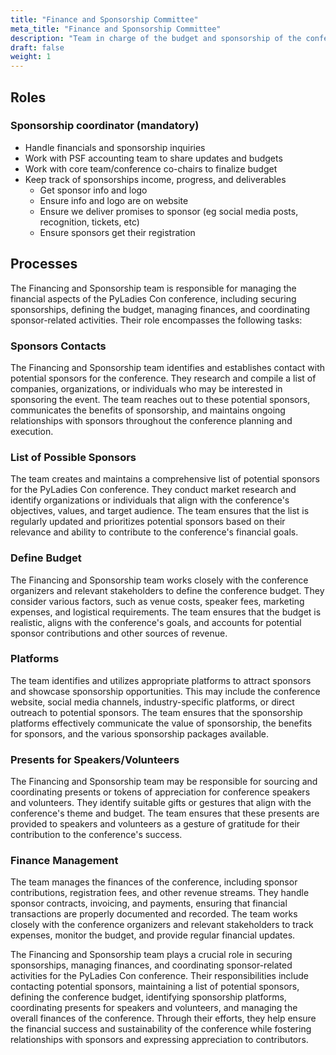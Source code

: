 ```yaml
---
title: "Finance and Sponsorship Committee"
meta_title: "Finance and Sponsorship Committee"
description: "Team in charge of the budget and sponsorship of the confenrence"
draft: false
weight: 1
---
```



## Roles

### Sponsorship coordinator (mandatory)

* Handle financials and sponsorship inquiries
* Work with PSF accounting team to share updates and budgets
* Work with core team/conference co-chairs to finalize budget
* Keep track of sponsorships income, progress, and deliverables
    * Get sponsor info and logo
    * Ensure info and logo are on website
    * Ensure we deliver promises to sponsor (eg social media posts,
      recognition, tickets, etc)
    * Ensure sponsors get their registration

## Processes

The Financing and Sponsorship team is responsible for managing the financial
aspects of the PyLadies Con conference, including securing sponsorships,
defining the budget, managing finances, and coordinating sponsor-related
activities. Their role encompasses the following tasks:

### Sponsors Contacts

The Financing and Sponsorship team identifies and establishes contact with
potential sponsors for the conference. They research and compile a list of
companies, organizations, or individuals who may be interested in sponsoring
the event. The team reaches out to these potential sponsors, communicates the
benefits of sponsorship, and maintains ongoing relationships with sponsors
throughout the conference planning and execution.

### List of Possible Sponsors

The team creates and maintains a comprehensive list of potential sponsors for
the PyLadies Con conference. They conduct market research and identify
organizations or individuals that align with the conference's objectives,
values, and target audience. The team ensures that the list is regularly
updated and prioritizes potential sponsors based on their relevance and ability
to contribute to the conference's financial goals.

### Define Budget

The Financing and Sponsorship team works closely with the conference organizers
and relevant stakeholders to define the conference budget. They consider
various factors, such as venue costs, speaker fees, marketing expenses, and
logistical requirements. The team ensures that the budget is realistic, aligns
with the conference's goals, and accounts for potential sponsor contributions
and other sources of revenue.

### Platforms

The team identifies and utilizes appropriate platforms to attract sponsors and
showcase sponsorship opportunities. This may include the conference website,
social media channels, industry-specific platforms, or direct outreach to
potential sponsors. The team ensures that the sponsorship platforms effectively
communicate the value of sponsorship, the benefits for sponsors, and the
various sponsorship packages available.

### Presents for Speakers/Volunteers

The Financing and Sponsorship team may be responsible for sourcing and
coordinating presents or tokens of appreciation for conference speakers and
volunteers. They identify suitable gifts or gestures that align with the
conference's theme and budget. The team ensures that these presents are
provided to speakers and volunteers as a gesture of gratitude for their
contribution to the conference's success.

### Finance Management

The team manages the finances of the conference, including sponsor
contributions, registration fees, and other revenue streams. They handle
sponsor contracts, invoicing, and payments, ensuring that financial
transactions are properly documented and recorded. The team works closely with
the conference organizers and relevant stakeholders to track expenses, monitor
the budget, and provide regular financial updates.


The Financing and Sponsorship team plays a crucial role in securing
sponsorships, managing finances, and coordinating sponsor-related activities
for the PyLadies Con conference. Their responsibilities include contacting
potential sponsors, maintaining a list of potential sponsors, defining the
conference budget, identifying sponsorship platforms, coordinating presents for
speakers and volunteers, and managing the overall finances of the conference.
Through their efforts, they help ensure the financial success and
sustainability of the conference while fostering relationships with sponsors
and expressing appreciation to contributors.

